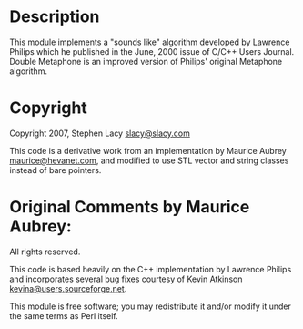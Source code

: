Description
===========

  This module implements a "sounds like" algorithm developed by Lawrence Philips which he
  published in the June, 2000 issue of C/C++ Users Journal.  Double Metaphone is an improved
  version of Philips' original Metaphone algorithm.

Copyright
=========
  Copyright 2007, Stephen Lacy <slacy@slacy.com>

  This code is a derivative work from an implementation by Maurice Aubrey
  <maurice@hevanet.com>, and modified to use STL vector and string classes instead of bare
  pointers.

Original Comments by Maurice Aubrey:
===================================

  All rights reserved.

  This code is based heavily on the C++ implementation by
  Lawrence Philips and incorporates several bug fixes courtesy
  of Kevin Atkinson <kevina@users.sourceforge.net>.

  This module is free software; you may redistribute it and/or
  modify it under the same terms as Perl itself.
